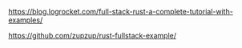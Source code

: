 https://blog.logrocket.com/full-stack-rust-a-complete-tutorial-with-examples/

https://github.com/zupzup/rust-fullstack-example/

